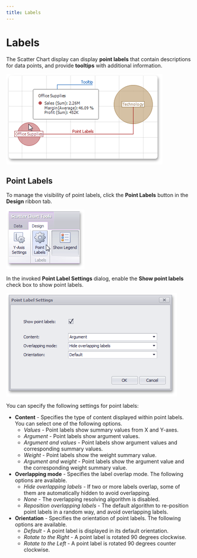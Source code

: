 ```yaml
---
title: Labels
---
```

# Labels
The Scatter Chart display can display **point labels** that contain descriptions for data points, and provide **tooltips** with additional information.

![ScatterChartLabels](../../../../images/img120329.png)

## Point Labels
To manage the visibility of point labels, click the **Point Labels** button in the **Design** ribbon tab.

![ScatterChart_PointLabelsRibbon](../../../../images/img120330.png)

In the invoked **Point Label Settings** dialog, enable the **Show point labels** check box to show point labels.

![ScatterChart_PointLabelSettingsDialog](../../../../images/img120331.png)

You can specify the following settings for point labels:
* **Content** - Specifies the type of content displayed within point labels. You can select one of the following options.
	* _Values_ - Point labels show summary values from X and Y-axes.
	* _Argument_ - Point labels show argument values.
	* _Argument and values_ - Point labels show argument values and corresponding summary values.
	* _Weight_ - Point labels show the weight summary value.
	* _Argument and weight_ - Point labels show the argument value and the corresponding weight summary value.
* **Overlapping mode** - Specifies the label overlap mode. The following options are available.
	* _Hide overlapping labels_ - If two or more labels overlap, some of them are automatically hidden to avoid overlapping.
	* _None_ - The overlapping resolving algorithm is disabled.
	* _Reposition overlapping labels_ - The default algorithm to re-position point labels in a random way, and avoid overlapping labels.
* **Orientation** - Specifies the orientation of point labels. The following options are available.
	* _Default_ -  A point label is displayed in its default orientation.
	* _Rotate to the Right_ - A point label is rotated 90 degrees clockwise.
	* _Rotate to the Left_ - A point label is rotated 90 degrees counter clockwise.